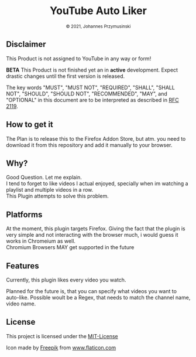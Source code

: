 <div align="center">
    <h1>YouTube Auto Liker</h1>
    <small>&copy; 2021, Johannes Przymusinski</small>
</div>

## Disclaimer
This Product is not assigned to YouTube in any way or form!  

**BETA** This Product is not finished yet an in **active** development. Expect drastic changes until the first version
is released. 

The key words "MUST", "MUST NOT", "REQUIRED", "SHALL", "SHALL
NOT", "SHOULD", "SHOULD NOT", "RECOMMENDED",  "MAY", and
"OPTIONAL" in this document are to be interpreted as described in
[RFC 2119](https://tools.ietf.org/html/rfc2119).

## How to get it

The Plan is to release this to the Firefox Addon Store, but atm. you need to download it from this repository and add it 
manually to your browser.

## Why?
Good Question. Let me explain.  
I tend to forget to like videos I actual enjoyed, specially when im watching a playlist and multiple videos in a row.   
This Plugin attempts to solve this problem. 

## Platforms
At the moment, this plugin targets Firefox. 
Giving the fact that the plugin is very simple and not interacting with the browser much, i would guess it works in 
Chromeium as well.  
Chromium Browsers MAY get supported in the future

## Features
Currently, this plugin likes every video you watch.

Planned for the future is, that you can specify what videos you want to auto-like. Possible woult be a Regex, that needs 
to match the channel name, video name.

## License
This project is licensed under the [MIT-License](LICENSE)

Icon made by [Freepik](https://www.flaticon.com/authors/freepik) from www.flaticon.com
